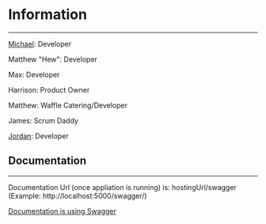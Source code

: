 # Information
***
[Michael](https://github.com/devMichaelREdwards): Developer

Matthew "Hew": Developer

Max: Developer

Harrison: Product Owner

Matthew: Waffle Catering/Developer

James: Scrum Daddy

[Jordan](https://github.com/nykez): Developer

## Documentation 
***

Documentation Url (once appliation is running) is: hostingUrl/swagger (Example: http://localhost:5000/swagger/)

[ Documentation is using Swagger ](https://docs.microsoft.com/en-us/aspnet/core/tutorials/getting-started-with-swashbuckle?view=aspnetcore-3.1&tabs=visual-studio)



